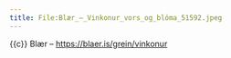 ```yaml
---
title: File:Blær_–_Vinkonur_vors_og_blóma_51592.jpeg
---
```


{{c}} Blær – https://blaer.is/grein/vinkonur

